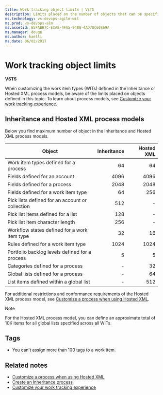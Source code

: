 ```yaml
---
title: Work tracking object limits | VSTS 
description: Limits placed on the number of objects that can be specified for the Inheritance and Hosted XML process models for Visual Studio Team Services (VSTS)
ms.technology: vs-devops-agile-wit
ms.prod: vs-devops-alm
ms.assetid: E5FABB7C-ECA8-4FA5-9488-4AD78C60869A  
ms.manager: douge
ms.author: kaelli
ms.date: 06/02/2017
---
```


# Work tracking object limits 

<b>VSTS</b> 

When customizing the work item types (WITs) defined in the Inheritance or Hosted XML process models, be aware of the limits placed on objects defined in this topic. To learn about process models, see [Customize your work tracking experience](customize-work.md).

## Inheritance and Hosted XML process models

Below you find maximum number of object in the Inheritance and Hosted XML process models.

|Object | Inheritance |Hosted XML | 
|-------|------------:|----------:|
| Work item types defined for a process | 64  | 64 |
| Fields defined for an account | 4096  | 4096 |
| Fields defined for a process | 2048  | 2048 |
| Fields defined for a work item type | 64  | 256 |
| Pick lists defined for an account or collection | 512  | - |
| Pick list items defined for a list | 128  | - |
| Pick list item character length | 256  | - |
| Workflow states defined for a work item type | 32  | 16 |
| Rules defined for a work item type | 1024  | 1024 |
| Portfolio backlog levels defined for a process| 5  | 5 |
| Categories defined for a process | - | 32 | 
| Global lists defined for a process | - | 64  |
| List items defined within a global list | - | 512 | 

For additional restrictions and conformance requirements of the Hosted XML process model, see [Customize a process when using Hosted XML](../import-process/customize-process.md).

>[!NOTE]  
>For the Hosted XML process model, you can define an approximate total of 10K items for all global lists specified across all WITs. 
 
## Tags
- You can't assign more than 100 tags to a work item.

## Related notes

- [Customize a process when using Hosted XML](../import-process/customize-process.md)
- [Create an Inheritance process](../process/manage-process.md)
- [Customize your work tracking experience](customize-work.md)